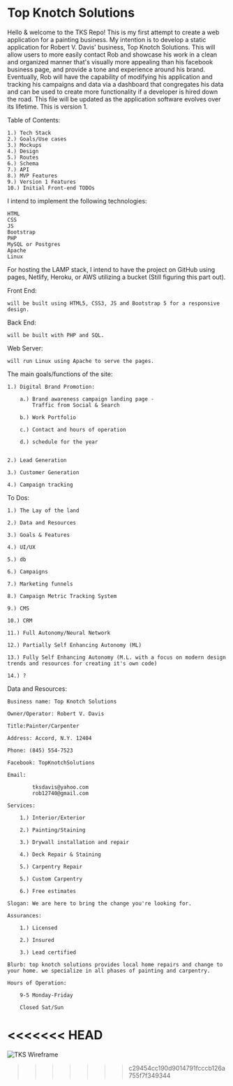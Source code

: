 # Top Knotch Solutions

Hello & welcome to the TKS Repo! This is my first attempt to create a web application for a painting business. My intention is to develop a static application for Robert V. Davis' business, Top Knotch Solutions. This will allow users to more easily contact Rob and showcase his work in a clean and organized manner that's visually more appealing than his facebook business page, and provide a tone and experience around his brand. Eventually, Rob will have the capability of modifying his application and tracking his campaigns and data via a dashboard that congregates his data and can be used to create more functionality if a developer is hired down the road. This file will be updated as the application software evolves over its lifetime. This is version 1. 

Table of Contents:

    1.) Tech Stack
    2.) Goals/Use cases
    3.) Mockups
    4.) Design
    5.) Routes
    6.) Schema
    7.) API
    8.) MVP Features
    9.) Version 1 Features
    10.) Initial Front-end TODOs

I intend to implement the following technologies: 

    HTML
    CSS
    JS
    Bootstrap
    PHP
    MySQL or Postgres
    Apache
    Linux

For hosting the LAMP stack, I intend to have the project on GitHub using pages, Netlify, Heroku, or AWS utilizing a bucket (Still figuring this part out).

Front End: 
    
    will be built using HTML5, CSS3, JS and Bootstrap 5 for a responsive design. 

Back End:
    
    will be built with PHP and SQL. 

Web Server:

    will run Linux using Apache to serve the pages.



The main goals/functions of the site:

    1.) Digital Brand Promotion:
        
        a.) Brand awareness campaign landing page - 
            Traffic from Social & Search
        
        b.) Work Portfolio
        
        c.) Contact and hours of operation

        d.) schedule for the year


    2.) Lead Generation

    3.) Customer Generation

    4.) Campaign tracking




To Dos:

    1.) The Lay of the land

    2.) Data and Resources

    3.) Goals & Features

    4.) UI/UX

    5.) db

    6.) Campaigns

    7.) Marketing funnels

    8.) Campaign Metric Tracking System

    9.) CMS

    10.) CRM

    11.) Full Autonomy/Neural Network

    12.) Partially Self Enhancing Autonomy (ML)

    13.) Fully Self Enhancing Autonomy (M.L. with a focus on modern design trends and resources for creating it's own code)

    14.) ?



Data and Resources:

    Business name: Top Knotch Solutions
    
    Owner/Operator: Robert V. Davis
    
    Title:Painter/Carpenter
    
    Address: Accord, N.Y. 12404

    Phone: (845) 554-7523

    Facebook: TopKnotchSolutions

    Email: 
            
            tksdavis@yahoo.com
            rob12740@gmail.com

    Services:   
        
        1.) Interior/Exterior 

        2.) Painting/Staining

        3.) Drywall installation and repair

        4.) Deck Repair & Staining

        5.) Carpentry Repair

        5.) Custom Carpentry

        6.) Free estimates

    Slogan: We are here to bring the change you're looking for.

    Assurances: 
    
        1.) Licensed

        2.) Insured

        3.) Lead certified

    Blurb: top knotch solutions provides local home repairs and change to your home. we specialize in all phases of painting and carpentry.

    Hours of Operation:

        9-5 Monday-Friday

        Closed Sat/Sun


<<<<<<< HEAD
=======
![TKS Wireframe](https://user-images.githubusercontent.com/38527132/153245916-a1d66fb8-89c2-49e3-9425-363344521502.png)
>>>>>>> c29454cc190d9014791fcccb126a755f7f349344
